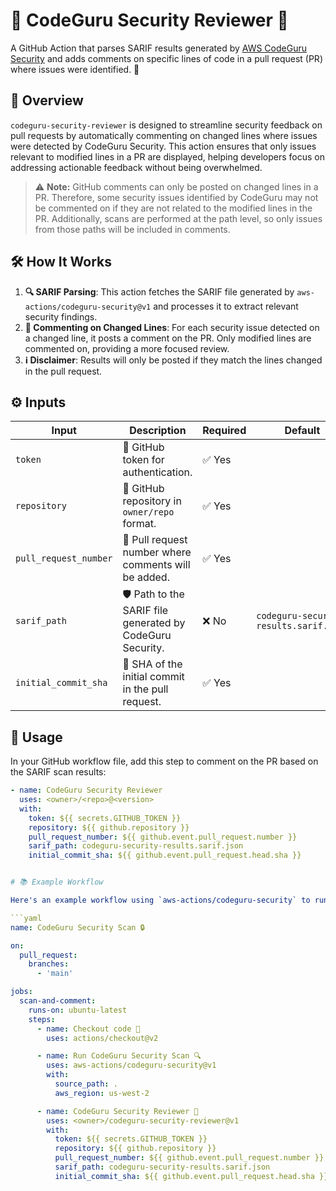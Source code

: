 # 🚨 CodeGuru Security Reviewer 🚨

A GitHub Action that parses SARIF results generated by [AWS CodeGuru Security](https://github.com/aws-actions/codeguru-security) and adds comments on specific lines of code in a pull request (PR) where issues were identified. 🎯

## 🚀 Overview

`codeguru-security-reviewer` is designed to streamline security feedback on pull requests by automatically commenting on changed lines where issues were detected by CodeGuru Security. This action ensures that only issues relevant to modified lines in a PR are displayed, helping developers focus on addressing actionable feedback without being overwhelmed.

> ⚠️ **Note:** GitHub comments can only be posted on changed lines in a PR. Therefore, some security issues identified by CodeGuru may not be commented on if they are not related to the modified lines in the PR. Additionally, scans are performed at the path level, so only issues from those paths will be included in comments.

## 🛠️ How It Works

1. **🔍 SARIF Parsing**: This action fetches the SARIF file generated by `aws-actions/codeguru-security@v1` and processes it to extract relevant security findings.
2. **💬 Commenting on Changed Lines**: For each security issue detected on a changed line, it posts a comment on the PR. Only modified lines are commented on, providing a more focused review.
3. **ℹ️ Disclaimer**: Results will only be posted if they match the lines changed in the pull request.

## ⚙️ Inputs

| Input                  | Description                                                                                  | Required | Default                                |
|------------------------|----------------------------------------------------------------------------------------------|----------|----------------------------------------|
| `token`                | 🔑 GitHub token for authentication.                                                          | ✅ Yes   |                                        |
| `repository`           | 📂 GitHub repository in `owner/repo` format.                                                 | ✅ Yes   |                                        |
| `pull_request_number`  | 📝 Pull request number where comments will be added.                                         | ✅ Yes   |                                        |
| `sarif_path`           | 🛡️ Path to the SARIF file generated by CodeGuru Security.                                    | ❌ No    | `codeguru-security-results.sarif.json` |
| `initial_commit_sha`   | 🧩 SHA of the initial commit in the pull request.                                            | ✅ Yes   |                                        |

## 📝 Usage

In your GitHub workflow file, add this step to comment on the PR based on the SARIF scan results:

```yaml
- name: CodeGuru Security Reviewer
  uses: <owner>/<repo>@<version>
  with:
    token: ${{ secrets.GITHUB_TOKEN }}
    repository: ${{ github.repository }}
    pull_request_number: ${{ github.event.pull_request.number }}
    sarif_path: codeguru-security-results.sarif.json
    initial_commit_sha: ${{ github.event.pull_request.head.sha }}


# 📚 Example Workflow

Here's an example workflow using `aws-actions/codeguru-security` to run a security scan and then `codeguru-security-reviewer` to comment on the PR with the results:

```yaml
name: CodeGuru Security Scan 🔒

on:
  pull_request:
    branches:
      - 'main'

jobs:
  scan-and-comment:
    runs-on: ubuntu-latest
    steps:
      - name: Checkout code 📂
        uses: actions/checkout@v2

      - name: Run CodeGuru Security Scan 🔍
        uses: aws-actions/codeguru-security@v1
        with:
          source_path: .
          aws_region: us-west-2

      - name: CodeGuru Security Reviewer 💬
        uses: <owner>/codeguru-security-reviewer@v1
        with:
          token: ${{ secrets.GITHUB_TOKEN }}
          repository: ${{ github.repository }}
          pull_request_number: ${{ github.event.pull_request.number }}
          sarif_path: codeguru-security-results.sarif.json
          initial_commit_sha: ${{ github.event.pull_request.head.sha }}
